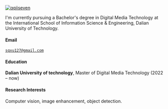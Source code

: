 [![qqiiseven](https://img.shields.io/badge/XX-github-blue?logo=github)](https://github.com/qqiiseven)

I'm currently pursuing a Bachelor's degree in Digital Media Technology at the International School of Information Science & Engineering, Dalian University of Technology.

#### Email  
<code>sqxu127@gmail.com</code>  

#### Education  
**Dalian University of technology**, Master of Digital Media Technology (2022 – now)  

#### Research Interests  
Computer vision, image enhancement, object detection.